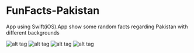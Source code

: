 FunFacts-Pakistan
=================

App using Swift(iOS).App show some random facts regarding Pakistan with different backgrounds


![alt tag](http://nerddevelopers.com/images/44.PNG)
![alt tag](http://nerddevelopers.com/images/11.PNG)
![alt tag](http://nerddevelopers.com/images/22.PNG)
![alt tag](http://nerddevelopers.com/images/33.PNG)
